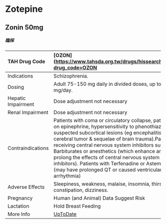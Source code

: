 # Zotepine

## Zonin 50mg

##### 臨採

| TAH Drug Code      | [OZON](https://www.tahsda.org.tw/drugs/hissearch.php?drug_code=OZON                                                                                                                                                                                                                                                                                                                                                                                                         |
|:-------------------|:----------------------------------------------------------------------------------------------------------------------------------------------------------------------------------------------------------------------------------------------------------------------------------------------------------------------------------------------------------------------------------------------------------------------------------------------------------------------------|
| Indications        | Schizophrenia.                                                                                                                                                                                                                                                                                                                                                                                                                                                              |
| Dosing             | Adult 75-150 mg daily in divided doses, up to 450 mg/day.                                                                                                                                                                                                                                                                                                                                                                                                                   |
| Hepatic Impairment | Dose adjustment not necessary                                                                                                                                                                                                                                                                                                                                                                                                                                               |
| Renal Impairment   | Dose adjustment not necessary                                                                                                                                                                                                                                                                                                                                                                                                                                               |
| Contraindications  | Patients with coma or circulatory collapse, patients on epinephrine, hypersensitivity to phenothiazines, suspected subcortical lesions (eg encephalitis, cerebral tumor & sequelae of brain trauma).Patients receiving central nervous system inhibitors such as Barbiturates or anesthetics (which enhance and prolong the effects of central nervous system inhibitors). Patients with Terfenadine or Astemizole (may have prolonged QT or caused ventricular arrhythmia) |
| Adverse Effects    | Sleepiness, weakness, malaise, insomnia, thirst, constipation, dizziness.                                                                                                                                                                                                                                                                                                                                                                                                   |
| Pregnancy          | Human (and Animal) Data Suggest Risk                                                                                                                                                                                                                                                                                                                                                                                                                                        |
| Lactation          | Hold Breast Feeding                                                                                                                                                                                                                                                                                                                                                                                                                                                         |
| More Info          | [UpToDate](https://www.uptodate.com/contents/zotepine-drug-information)                                                                                                                                                                                                                                                                                                                                                                                                     |

